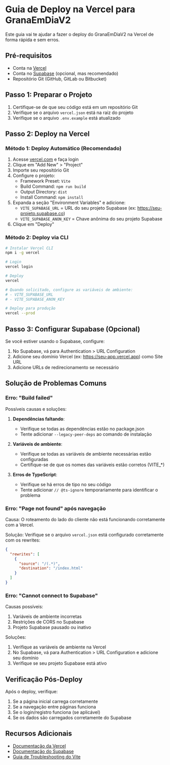 # Guia de Deploy na Vercel para GranaEmDiaV2

Este guia vai te ajudar a fazer o deploy do GranaEmDiaV2 na Vercel de forma rápida e sem erros.

## Pré-requisitos

- Conta na [Vercel](https://vercel.com)
- Conta no [Supabase](https://supabase.com) (opcional, mas recomendado)
- Repositório Git (GitHub, GitLab ou Bitbucket)

## Passo 1: Preparar o Projeto

1. Certifique-se de que seu código está em um repositório Git
2. Verifique se o arquivo `vercel.json` está na raiz do projeto
3. Verifique se o arquivo `.env.example` está atualizado

## Passo 2: Deploy na Vercel

### Método 1: Deploy Automático (Recomendado)

1. Acesse [vercel.com](https://vercel.com) e faça login
2. Clique em "Add New" > "Project"
3. Importe seu repositório Git
4. Configure o projeto:
   - Framework Preset: `Vite`
   - Build Command: `npm run build`
   - Output Directory: `dist`
   - Install Command: `npm install`
5. Expanda a seção "Environment Variables" e adicione:
   - `VITE_SUPABASE_URL` = URL do seu projeto Supabase (ex: https://seu-projeto.supabase.co)
   - `VITE_SUPABASE_ANON_KEY` = Chave anônima do seu projeto Supabase
6. Clique em "Deploy"

### Método 2: Deploy via CLI

```bash
# Instalar Vercel CLI
npm i -g vercel

# Login
vercel login

# Deploy
vercel

# Quando solicitado, configure as variáveis de ambiente:
# - VITE_SUPABASE_URL
# - VITE_SUPABASE_ANON_KEY

# Deploy para produção
vercel --prod
```

## Passo 3: Configurar Supabase (Opcional)

Se você estiver usando o Supabase, configure:

1. No Supabase, vá para Authentication > URL Configuration
2. Adicione seu domínio Vercel (ex: https://seu-app.vercel.app) como Site URL
3. Adicione URLs de redirecionamento se necessário

## Solução de Problemas Comuns

### Erro: "Build failed"

Possíveis causas e soluções:

1. **Dependências faltando**:
   - Verifique se todas as dependências estão no package.json
   - Tente adicionar `--legacy-peer-deps` ao comando de instalação

2. **Variáveis de ambiente**:
   - Verifique se todas as variáveis de ambiente necessárias estão configuradas
   - Certifique-se de que os nomes das variáveis estão corretos (VITE_*)

3. **Erros de TypeScript**:
   - Verifique se há erros de tipo no seu código
   - Tente adicionar `// @ts-ignore` temporariamente para identificar o problema

### Erro: "Page not found" após navegação

Causa: O roteamento do lado do cliente não está funcionando corretamente com a Vercel.

Solução: Verifique se o arquivo `vercel.json` está configurado corretamente com os rewrites:

```json
{
  "rewrites": [
    {
      "source": "/(.*)",
      "destination": "/index.html"
    }
  ]
}
```

### Erro: "Cannot connect to Supabase"

Causas possíveis:

1. Variáveis de ambiente incorretas
2. Restrições de CORS no Supabase
3. Projeto Supabase pausado ou inativo

Soluções:

1. Verifique as variáveis de ambiente na Vercel
2. No Supabase, vá para Authentication > URL Configuration e adicione seu domínio
3. Verifique se seu projeto Supabase está ativo

## Verificação Pós-Deploy

Após o deploy, verifique:

1. Se a página inicial carrega corretamente
2. Se a navegação entre páginas funciona
3. Se o login/registro funciona (se aplicável)
4. Se os dados são carregados corretamente do Supabase

## Recursos Adicionais

- [Documentação da Vercel](https://vercel.com/docs)
- [Documentação do Supabase](https://supabase.com/docs)
- [Guia de Troubleshooting do Vite](https://vitejs.dev/guide/troubleshooting.html)
